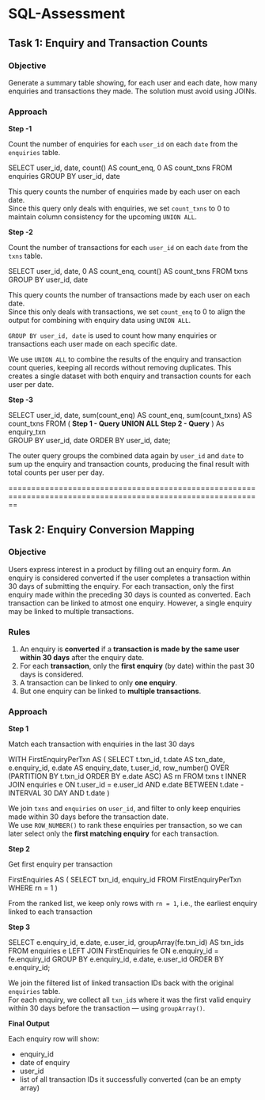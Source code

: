# SQL-Assessment

## Task 1: Enquiry and Transaction Counts

### Objective

Generate a summary table showing, for each user and each date, how many enquiries and transactions they made. The solution must avoid using JOINs.

### Approach

**Step -1** 

Count the number of enquiries for each `user_id` on each `date` from the `enquiries` table.

SELECT
        user_id,
        date,
        count() AS count_enq,
        0 AS count_txns
FROM enquiries
GROUP BY user_id, date

This query counts the number of enquiries made by each user on each date.  
Since this query only deals with enquiries, we set `count_txns` to 0 to maintain column consistency for the upcoming `UNION ALL`.

**Step -2**  

Count the number of transactions for each `user_id` on each `date` from the `txns` table.

SELECT
        user_id,
        date,
        0 AS count_enq,
        count() AS count_txns
FROM txns
GROUP BY user_id, date

This query counts the number of transactions made by each user on each date.  
Since this only deals with transactions, we set `count_enq` to 0 to align the output for combining with enquiry data using `UNION ALL`.

`GROUP BY user_id, date` is used to count how many enquiries or transactions each user made on each specific date.

We use `UNION ALL` to combine the results of the enquiry and transaction count queries, keeping all records without removing duplicates.
This creates a single dataset with both enquiry and transaction counts for each user per date.

**Step -3** 

SELECT
    user_id,
    date,
    sum(count_enq) AS count_enq,
    sum(count_txns) AS count_txns
FROM (
         **Step 1 - Query
         UNION ALL
         Step 2 - Query**
    ) As enquiry_txn  
GROUP BY user_id, date
ORDER BY user_id, date;

The outer query groups the combined data again by `user_id` and `date` to sum up the enquiry and transaction counts, producing the final result with total counts per user per day.

==============================================================================================================


## Task 2: Enquiry Conversion Mapping

### Objective

Users express interest in a product by filling out an enquiry form.
An enquiry is considered converted if the user completes a transaction within 30 days of submitting the enquiry.
For each transaction, only the first enquiry made within the preceding 30 days is counted as converted.
Each transaction can be linked to atmost one enquiry.
However, a single enquiry may be linked to multiple transactions.

### Rules

1. An enquiry is **converted** if a **transaction is made by the same user within 30 days** after the enquiry date.
2. For each **transaction**, only the **first enquiry** (by date) within the past 30 days is considered.
3. A transaction can be linked to only **one enquiry**.
4. But one enquiry can be linked to **multiple transactions**.

### Approach

**Step 1**

Match each transaction with enquiries in the last 30 days

WITH FirstEnquiryPerTxn AS (
    SELECT
        t.txn_id,
        t.date AS txn_date,
        e.enquiry_id,
        e.date AS enquiry_date,
        t.user_id,
        row_number() OVER (PARTITION BY t.txn_id ORDER BY e.date ASC) AS rn
    FROM txns t
    INNER JOIN enquiries e
        ON t.user_id = e.user_id
        AND e.date BETWEEN t.date - INTERVAL 30 DAY AND t.date
)

We join `txns` and `enquiries` on `user_id`, and filter to only keep enquiries made within 30 days before the transaction date.  
We use `ROW_NUMBER()` to rank these enquiries per transaction, so we can later select only the **first matching enquiry** for each transaction.

**Step 2**  

Get first enquiry per transaction

FirstEnquiries AS (
    SELECT txn_id, enquiry_id
    FROM FirstEnquiryPerTxn
    WHERE rn = 1 )
    
From the ranked list, we keep only rows with `rn = 1`, i.e., the earliest enquiry linked to each transaction

**Step 3**

SELECT
    e.enquiry_id,
    e.date,
    e.user_id,
    groupArray(fe.txn_id) AS txn_ids
FROM enquiries e
LEFT JOIN FirstEnquiries fe ON e.enquiry_id = fe.enquiry_id
GROUP BY e.enquiry_id, e.date, e.user_id
ORDER BY e.enquiry_id;

We join the filtered list of linked transaction IDs back with the original `enquiries` table.  
For each enquiry, we collect all `txn_id`s where it was the first valid enquiry within 30 days before the transaction — using `groupArray()`.

**Final Output**

Each enquiry row will show:
- enquiry_id  
- date of enquiry  
- user_id  
- list of all transaction IDs it successfully converted (can be an empty array)
